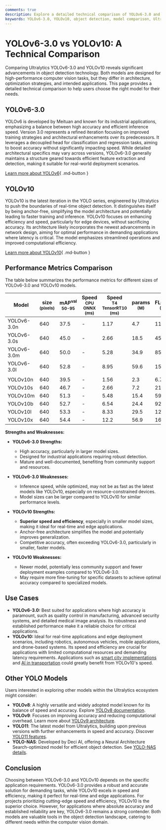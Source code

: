 ```yaml
---
comments: true
description: Explore a detailed technical comparison of YOLOv6-3.0 and YOLOv10. Learn their strengths, weaknesses, performance metrics, and ideal use cases.
keywords: YOLOv6-3.0, YOLOv10, object detection, model comparison, Ultralytics, technical comparison, computer vision, real-time detection, edge AI
---
```


# YOLOv6-3.0 vs YOLOv10: A Technical Comparison

Comparing Ultralytics YOLOv6-3.0 and YOLOv10 reveals significant advancements in object detection technology. Both models are designed for high-performance computer vision tasks, but they differ in architecture, optimization strategies, and intended applications. This page provides a detailed technical comparison to help users choose the right model for their needs.

<script async src="https://cdn.jsdelivr.net/npm/chart.js@latest/dist/chart.min.js"></script>
<script defer src="../../javascript/benchmark.js"></script>

<canvas id="modelComparisonChart" width="1024" height="400" active-models='["YOLOv6-3.0", "YOLOv10"]'></canvas>

## YOLOv6-3.0

YOLOv6 is developed by Meituan and known for its industrial applications, emphasizing a balance between high accuracy and efficient inference speed. Version 3.0 represents a refined iteration focusing on improved training strategies and architectural enhancements over its predecessors. It leverages a decoupled head for classification and regression tasks, aiming to boost accuracy without significantly impacting speed. While detailed architectural specifics may vary across versions, YOLOv6-3.0 generally maintains a structure geared towards efficient feature extraction and detection, making it suitable for real-world deployment scenarios.

[Learn more about YOLOv6](https://docs.ultralytics.com/models/yolov6/){ .md-button }

## YOLOv10

YOLOv10 is the latest iteration in the YOLO series, engineered by Ultralytics to push the boundaries of real-time object detection. It distinguishes itself by being anchor-free, simplifying the model architecture and potentially leading to faster training and inference. YOLOv10 focuses on enhancing efficiency and speed, particularly for edge devices, without sacrificing accuracy. Its architecture likely incorporates the newest advancements in network design, aiming for optimal performance in demanding applications where latency is critical. The model emphasizes streamlined operations and improved computational efficiency.

[Learn more about YOLOv10](https://docs.ultralytics.com/models/yolov10/){ .md-button }

## Performance Metrics Comparison

The table below summarizes the performance metrics for different sizes of YOLOv6-3.0 and YOLOv10 models.

| Model       | size<br><sup>(pixels) | mAP<sup>val<br>50-95 | Speed<br><sup>CPU ONNX<br>(ms) | Speed<br><sup>T4 TensorRT10<br>(ms) | params<br><sup>(M) | FLOPs<br><sup>(B) |
| ----------- | --------------------- | -------------------- | ------------------------------ | ----------------------------------- | ------------------ | ----------------- |
| YOLOv6-3.0n | 640                   | 37.5                 | -                              | 1.17                                | 4.7                | 11.4              |
| YOLOv6-3.0s | 640                   | 45.0                 | -                              | 2.66                                | 18.5               | 45.3              |
| YOLOv6-3.0m | 640                   | 50.0                 | -                              | 5.28                                | 34.9               | 85.8              |
| YOLOv6-3.0l | 640                   | 52.8                 | -                              | 8.95                                | 59.6               | 150.7             |
|             |                       |                      |                                |                                     |                    |                   |
| YOLOv10n    | 640                   | 39.5                 | -                              | 1.56                                | 2.3                | 6.7               |
| YOLOv10s    | 640                   | 46.7                 | -                              | 2.66                                | 7.2                | 21.6              |
| YOLOv10m    | 640                   | 51.3                 | -                              | 5.48                                | 15.4               | 59.1              |
| YOLOv10b    | 640                   | 52.7                 | -                              | 6.54                                | 24.4               | 92.0              |
| YOLOv10l    | 640                   | 53.3                 | -                              | 8.33                                | 29.5               | 120.3             |
| YOLOv10x    | 640                   | 54.4                 | -                              | 12.2                                | 56.9               | 160.4             |

**Strengths and Weaknesses:**

- **YOLOv6-3.0 Strengths:**

    - High accuracy, particularly in larger model sizes.
    - Designed for industrial applications requiring robust detection.
    - Mature and well-documented, benefiting from community support and resources.

- **YOLOv6-3.0 Weaknesses:**

    - Inference speed, while optimized, may not be as fast as the latest models like YOLOv10, especially on resource-constrained devices.
    - Model sizes can be larger compared to YOLOv10 for similar performance levels.

- **YOLOv10 Strengths:**

    - **Superior speed and efficiency**, especially in smaller model sizes, making it ideal for real-time and edge applications.
    - Anchor-free architecture simplifies the model and potentially improves generalization.
    - Competitive accuracy, often exceeding YOLOv6-3.0, particularly in smaller, faster models.

- **YOLOv10 Weaknesses:**
    - Newer model, potentially less community support and fewer deployment examples compared to YOLOv6-3.0.
    - May require more fine-tuning for specific datasets to achieve optimal accuracy compared to specialized models.

## Use Cases

- **YOLOv6-3.0:** Best suited for applications where high accuracy is paramount, such as quality control in manufacturing, advanced security systems, and detailed medical image analysis. Its robustness and established performance make it a reliable choice for critical applications.
- **YOLOv10:** Ideal for real-time applications and edge deployment scenarios, including robotics, autonomous vehicles, mobile applications, and drone-based systems. Its speed and efficiency are crucial for applications with limited computational resources and demanding latency requirements. Applications such as [smart city implementations](https://www.ultralytics.com/blog/computer-vision-ai-in-smart-cities) and [AI in transportation](https://www.ultralytics.com/blog/ai-in-transportation-redefining-metro-systems) could greatly benefit from YOLOv10's speed.

## Other YOLO Models

Users interested in exploring other models within the Ultralytics ecosystem might consider:

- **YOLOv8**: A highly versatile and widely adopted model known for its balance of speed and accuracy. Explore [YOLOv8 documentation](https://docs.ultralytics.com/models/yolov8/).
- **YOLOv9**: Focuses on improving accuracy and reducing computational overhead. Learn more about [YOLOv9 architecture](https://docs.ultralytics.com/models/yolov9/).
- **YOLO11**: The latest model from Ultralytics, building upon previous versions with further enhancements in speed and accuracy. Discover [YOLO11 features](https://docs.ultralytics.com/models/yolo11/).
- **YOLO-NAS**: Developed by Deci AI, offering a Neural Architecture Search-optimized model for efficient object detection. See [YOLO-NAS details](https://docs.ultralytics.com/models/yolo-nas/).

## Conclusion

Choosing between YOLOv6-3.0 and YOLOv10 depends on the specific application requirements. YOLOv6-3.0 provides a robust and accurate solution for demanding tasks, while YOLOv10 excels in speed and efficiency, making it perfect for real-time and edge applications. For projects prioritizing cutting-edge speed and efficiency, YOLOv10 is the superior choice. However, for applications where absolute accuracy and established reliability are key, YOLOv6-3.0 remains a strong contender. Both models are valuable tools in the object detection landscape, catering to different needs within the computer vision domain.
